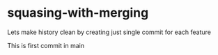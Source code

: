 # squasing-with-merging
Lets make history clean by creating just single commit for each feature

This is first commit in main
